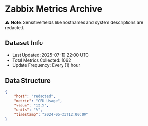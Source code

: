 # Zabbix Metrics Archive

⚠️ **Note**: Sensitive fields like hostnames and system descriptions are redacted.

## Dataset Info
- Last Updated: 2025-07-10 22:00 UTC
- Total Metrics Collected: 1062
- Update Frequency: Every (1) hour

## Data Structure
```json
{
    "host": "redacted",
    "metric": "CPU Usage",
    "value": "12.5",
    "units": "%",
    "timestamp": "2024-05-21T12:00:00"
}
```
